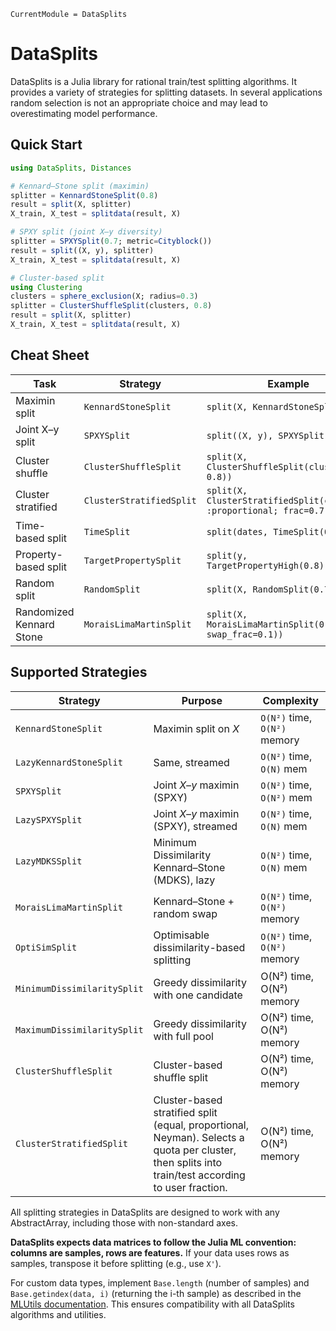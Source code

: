 ```@meta
CurrentModule = DataSplits
```

# DataSplits

DataSplits is a Julia library for rational train/test splitting algorithms. It provides a variety of strategies for splitting datasets. In several applications random selection is not an appropriate choice and may lead to overestimating model performance.

## Quick Start

```julia
using DataSplits, Distances

# Kennard–Stone split (maximin)
splitter = KennardStoneSplit(0.8)
result = split(X, splitter)
X_train, X_test = splitdata(result, X)

# SPXY split (joint X–y diversity)
splitter = SPXYSplit(0.7; metric=Cityblock())
result = split((X, y), splitter)
X_train, X_test = splitdata(result, X)

# Cluster-based split
using Clustering
clusters = sphere_exclusion(X; radius=0.3)
splitter = ClusterShuffleSplit(clusters, 0.8)
result = split(X, splitter)
X_train, X_test = splitdata(result, X)
```

## Cheat Sheet

| Task | Strategy | Example |
|------|----------|---------|
| Maximin split | `KennardStoneSplit` | `split(X, KennardStoneSplit(0.8))` |
| Joint X–y split | `SPXYSplit` | `split((X, y), SPXYSplit(0.7))` |
| Cluster shuffle | `ClusterShuffleSplit` | `split(X, ClusterShuffleSplit(clusters, 0.8))` |
| Cluster stratified | `ClusterStratifiedSplit` | `split(X, ClusterStratifiedSplit(clusters, :proportional; frac=0.7))` |
| Time-based split | `TimeSplit` | `split(dates, TimeSplit(0.7))` |
| Property-based split | `TargetPropertySplit` | `split(y, TargetPropertyHigh(0.8))` |
| Random split | `RandomSplit` | `split(X, RandomSplit(0.7))` |
| Randomized Kennard Stone | `MoraisLimaMartinSplit` | `split(X, MoraisLimaMartinSplit(0.8; swap_frac=0.1))` |

## Supported Strategies

| Strategy | Purpose | Complexity |
|----------|---------|------------|
| `KennardStoneSplit` | Maximin split on *X* | `O(N²)` time, `O(N²)` memory |
| `LazyKennardStoneSplit` | Same, streamed | `O(N²)` time, `O(N)` mem |
| `SPXYSplit` | Joint *X–y* maximin (SPXY) | `O(N²)` time, `O(N²)` mem |
| `LazySPXYSplit` | Joint *X–y* maximin (SPXY), streamed | `O(N²)` time, `O(N)` mem |
| `LazyMDKSSplit` | Minimum Dissimilarity Kennard–Stone (MDKS), lazy | `O(N²)` time, `O(N)` mem |
| `MoraisLimaMartinSplit` | Kennard–Stone + random swap | `O(N²)` time, `O(N²)` memory |
| `OptiSimSplit`         | Optimisable dissimilarity-based splitting       | `O(N²)` time, `O(N²)` memory |
| `MinimumDissimilaritySplit`|  Greedy dissimilarity with one candidate | O(N²) time, O(N²) memory |
| `MaximumDissimilaritySplit`|  Greedy dissimilarity with full pool | O(N²) time, O(N²) memory |
| `ClusterShuffleSplit`|  Cluster-based shuffle split | O(N²) time, O(N²) memory |
| `ClusterStratifiedSplit`|  Cluster-based stratified split (equal, proportional, Neyman). Selects a quota per cluster, then splits into train/test according to user fraction. | O(N²) time, O(N²) memory |

All splitting strategies in DataSplits are designed to work with any AbstractArray, including those with non-standard axes.

**DataSplits expects data matrices to follow the Julia ML convention: columns are samples, rows are features.** If your data uses rows as samples, transpose it before splitting (e.g., use `X'`).

For custom data types, implement `Base.length` (number of samples) and `Base.getindex(data, i)` (returning the i-th sample) as described in the [MLUtils documentation](https://juliaml.github.io/MLUtils.jl/stable/api/). This ensures compatibility with all DataSplits algorithms and utilities.
